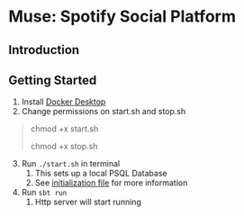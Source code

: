 # Muse: Spotify Social Platform

## Introduction

## Getting Started

1. Install [Docker Desktop](https://www.docker.com/products/docker-desktop/)
2. Change permissions on start.sh and stop.sh

> chmod +x start.sh
>
> chmod +x stop.sh

3. Run `./start.sh` in terminal
    1. This sets up a local PSQL Database
    2. See [initialization file](https://github.com/nicoburniske/muse/tree/master/src/main/resources/sql/init.sql) for
       more information
4. Run `sbt run`
    1. Http server will start running